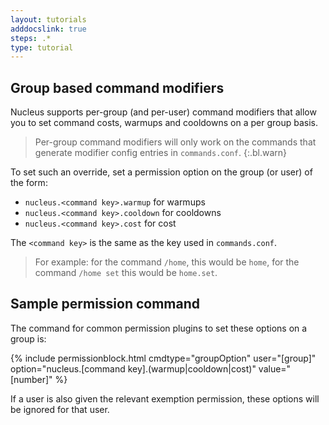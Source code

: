 ```yaml
---
layout: tutorials
adddocslink: true
steps: .*
type: tutorial
---
```


## Group based command modifiers

Nucleus supports per-group (and per-user) command modifiers that allow you to set command costs, warmups and cooldowns on a per group basis.

> Per-group command modifiers will only work on the commands that generate modifier config entries in `commands.conf`.
{:.bl.warn}

To set such an override, set a permission option on the group (or user) of the form:

* `nucleus.<command key>.warmup` for warmups 
* `nucleus.<command key>.cooldown` for cooldowns
* `nucleus.<command key>.cost` for cost

The `<command key>` is the same as the key used in `commands.conf`. 

> For example: for the command `/home`, this would be `home`, for the command `/home set` this would be `home.set`.

## Sample permission command

The command for common permission plugins to set these options on a group is:

{% include permissionblock.html cmdtype="groupOption" user="[group]" option="nucleus.[command key].(warmup|cooldown|cost)" value="[number]" %}

If a user is also given the relevant exemption permission, these options will be ignored for that user. 